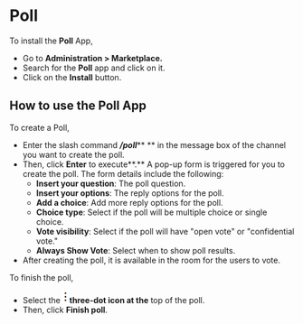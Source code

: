 # Poll

To install the **Poll** App,

* Go to **Administration > Marketplace.**
* Search for the **Poll** app and click on it.
* Click on the **Install** button.

## How to use the Poll App

To create a Poll,

* Enter the slash command _**/poll**_\*\* \*\* in the message box of the channel you want to create the poll.
* Then, click **Enter** to execute\*\*.\*\* A pop-up form is triggered for you to create the poll. The form details include the following:
  * **Insert your question**: The poll question.
  * **Insert your options**: The reply options for the poll.
  * **Add a choice**: Add more reply options for the poll.
  * **Choice type**: Select if the poll will be multiple choice or single choice.
  * **Vote visibility**: Select if the poll will have "open vote" or "confidential vote."
  * **Always Show Vote**: Select when to show poll results.
* After creating the poll, it is available in the room for the users to vote.

To finish the poll,

* Select the ![](../../../.gitbook/assets/three-dot-icon.png)**three-dot icon at the** top of the poll.
* Then, click **Finish poll**.

